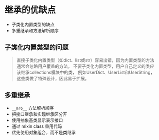 # 继承的优缺点

- 子类化内置类型的缺点
- 多重继承和方法解析顺序

## 子类化内置类型的问题

> 直接子类化内置类型（如dict、list或str）容易出错，因为内置类型的方法通常会忽略用户覆盖的方法。
> 不要子类化内置类型，用户自己定义的类应该继承collections模块中的类，
> 例如UserDict、UserList和UserString，这些类做了特殊设计，因此易于扩展。


## 多重继承

- `__mro__` 方法解析顺序
- 把接口继承和实现继承区分开
- 使用抽象基类显示表示接口
- 通过 mixin class 重用代码
- 优先使用对象组合，而不是类继承

